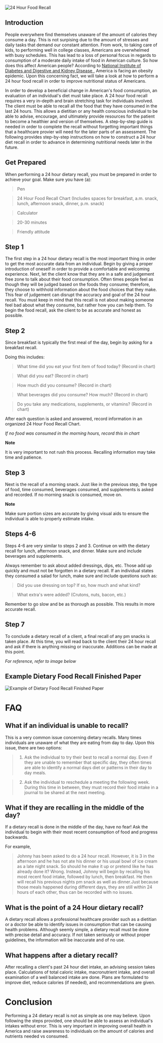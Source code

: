 ![ 24 Hour Food Recall ]( https://github.com/lakinsimmerman/Dietary-Food-Recall/blob/master/ll.jpg )
## Introduction ## 
People everywhere find themselves unaware of the amount of calories they consume a day.
This is not surpising due to the amount of stresses and daily tasks that demand our constant attention. From work, to taking care of  kids, to performing well in college classes, Americans are overwhelmed with busy schedules. 
This has lead to a loss of personal focus in regards to consumption of a moderate daily intake of food in American culture. 
So how does this affect American people? 
According to [ National Institute of Diabetes and Digestive and Kidney Disease ]( https://www.niddk.nih.gov/health-information/health-statistics/overweight-obesity), America is facing an obesity epidemic. Upon this concerning fact, we will take a look at how to perform a 24 hour food recall in order to improve nutritional status of Americans.


In order to develop a beneficial change in American's food consumption, an evaluation of an individual's diet must take place. 
A 24 hour food recall requires a very in-depth and brain stretching task for individuals involved. 
The client must be able to recall all the food that they have consumed in the last 24 hours. 
This allows a dietitian or any health conscious individual to be able to advise, encourage, and ultimately provide resources for the patient to become a healthier and version of themselves.
A step-by-step guide is needed in order to complete the recall without forgetting important things that a healthcare provier will need for the later parts of an assessment. 
The following provides step-by-step instructions on how to construct a 24 hour diet recall in order to advance in determining nutritional needs later in the future. 

## Get Prepared ##
When performing a 24 hour dietary recall, you must be prepared in order to achieve your goal. Make sure you have (a):
>Pen

>24 Hour Food Recall Chart (Includes spaces for breakfast, a.m. snack, lunch, afternoon snack, dinner, p.m. snack)

>Calculator

>20-30 minutes

>Friendly attitude


## Step 1 ##
The first step in a 24 hour dietary recall is the most important thing in order to get the most accurate data from an individual. 
Begin by giving a proper introduction of oneself in order to provide a comfortable and welcoming experience. 
Next, let the client know that they are in a safe and judgement free zone to talk about their food consumption. 
Often times people feel as though they will be judged based on the foods they consume; therefore, they choose to withhold information about the food choices that they make.
This fear of judgement can disrupt the accuracy and goal of the 24 hour recall. 
You must keep in mind that this recall is not about making someone feel bad about what they consume, but rather how you can help them. 
To begin the food recall, ask the client to be as accurate and honest as possible.

## Step 2 ##
Since breakfast is typically the first meal of the day, begin by asking for a breakfast recall.

Doing this includes:

>What time did you eat your first item of food today? (Record in chart) 

>What did you eat? (Record in chart)

>How much did you consume? (Record in chart) 

>What beverages did you consume? How much? (Record in chart)

>Do you take any medications, supplements, or vitamins? (Record in chart)

After each question is asked and answered, record information in an organized 24 Hour Food Recall Chart. 

*If no food was consumed in the morning hours, record this in chart* 

**Note**

It is very important to not rush this process. Recalling information may take time and patience. 

## Step 3 ##
Next is the recall of a morning snack. Just like in the previous step, the type of food, time consumed, beverages consumed, and supplements is asked and recorded. If no morning snack is consumed, move on. 

**Note** 

Make sure portion sizes are accurate by giving visual aids to ensure the individual is able to properly estimate intake.

## Steps 4-6 ##
Steps 4-6 are very similar to steps 2 and 3.
Continue on with the dietary recall for lunch, afternoon snack, and dinner. Make sure and include beverages and supplements.

Always remember to ask about added dressings, dips, etc. Those add up quickly and must not be forgotten in a dietary recall.
If an individual states they consumed a salad for lunch, make sure and include questions such as:

>Did you use dressing on top? If so, how much and what kind?

>What extra's were added? (Crutons, nuts, bacon, etc.)

Remember to go slow and be as thorough as possible. This results in more accurate recall. 

## Step 7 ##
To conclude a dietary recall of a client, a final recall of any pm snacks is taken place. 
At this time, you will read back to the client their 24 hour recall and ask if there is anything missing or inaccurate. 
Additions can be made at this point.

*For reference, refer to image below*

## Example Dietary Food Recall Finished Paper ##
![ Example of Dietary Food Recall Finished Paper ](https://github.com/lakinsimmerman/Dietary-Food-Recall/blob/master/th3AOK1F13.jpg)


# FAQ #
## What if an individual is unable to recall? ##

This is a very common issue concerning dietary recalls. Many times individuals are unaware of what they are eating from day to day. 
Upon this issue, there are two options:

>1. Ask the individual to try their best to recall a normal day. Even if they are unable to remember that specific day, they often times are able to identify a normal days diet or patterns in their day to day meals. 

>2. Ask the individual to reschedule a meeting the following week. During this time in between, they must record their food intake in a journal to be shared at the next meeting. 

## What if they are recalling in the middle of the day? 

If a dietary recall is done in the middle of the day, have no fear!
Ask the individual to begin with their most recent consumption of food and progress backwards. 

For example, 

>Johnny has been asked to do a 24 hour recall. However, it is 3 in the afternoon and he has not ate his dinner or his usual bowl of ice cream as a late night snack. So should he make it up or pretend like he has already done it? Wrong. Instead, Johnny will begin by recalling his most recent food intake, followed by lunch, then breakfast. He then will recall his previous nights pm snack as well as dinner.Just because those meals happened during different days, they are still within 24 hours of each other, thus can be recorded with no issues.

## What is the point of a 24 Hour dietary recall?

A dietary recall allows a professional healthcare provider such as a dietitian or a doctor be able to identify issues in consumption that can be causing health problems.
Although seemly simple, a dietary recall must be done with precise detail and accuracy. 
If not taken seriously or without proper guidelines, the information will be inaccurate and of no use. 

## What happens after a dietary recall? ##
After recalling a client's past 24 hour diet intake, an advising session takes place. Calculations of total caloric intake, macronutrient intake, and overall examination of a well balanced intake are done. 
Plans are formulated to improve diet, reduce calories (if needed), and recommendations are given.

# Conclusion #
Performing a 24 dietary recall is not as simple as one may believe. 
Upon following the steps provided, one should be able to assess an individual's intakes without error. 
This is very important in improving overall health in America and raise awareness to individuals on the amount of calories and nutrients needed vs consumed. 


